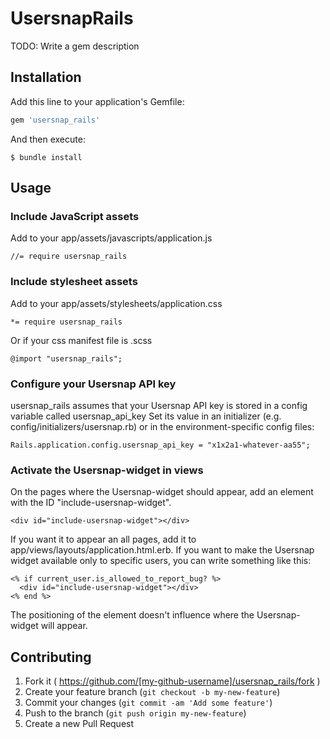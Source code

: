 # UsersnapRails

TODO: Write a gem description

## Installation

Add this line to your application's Gemfile:

```ruby
gem 'usersnap_rails'
```

And then execute:

    $ bundle install

## Usage
### Include JavaScript assets
Add to your app/assets/javascripts/application.js
```
//= require usersnap_rails
```

### Include stylesheet assets
Add to your app/assets/stylesheets/application.css
```
*= require usersnap_rails
```

Or if your css manifest file is .scss
```
@import "usersnap_rails";
```

### Configure your Usersnap API key
usersnap_rails assumes that your Usersnap API key is stored in a config variable called usersnap_api_key
Set its value in an initializer (e.g. config/initializers/usersnap.rb) or in the environment-specific config files:
```
Rails.application.config.usersnap_api_key = "x1x2a1-whatever-aa55";
```

### Activate the Usersnap-widget in views
On the pages where the Usersnap-widget should appear, add an element with the ID "include-usersnap-widget".
```
<div id="include-usersnap-widget"></div>
```
If you want it to appear an all pages, add it to app/views/layouts/application.html.erb.
If you want to make the Usersnap widget available only to specific users, you can write something like this:
```
<% if current_user.is_allowed_to_report_bug? %>
  <div id="include-usersnap-widget"></div>
<% end %>
```

The positioning of the element doesn't influence where the Usersnap-widget will appear.

## Contributing

1. Fork it ( https://github.com/[my-github-username]/usersnap_rails/fork )
2. Create your feature branch (`git checkout -b my-new-feature`)
3. Commit your changes (`git commit -am 'Add some feature'`)
4. Push to the branch (`git push origin my-new-feature`)
5. Create a new Pull Request
